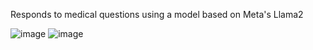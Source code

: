 Responds to medical questions using a model based on Meta's Llama2

![image](https://github.com/Atman-Singh/medical-inference/assets/39840838/b7314b0e-f68e-471d-9dd9-d6f82d5fc77c)
![image](https://github.com/Atman-Singh/medical-inference/assets/39840838/51029193-ae7d-4f65-9132-a89dc85f365b)
